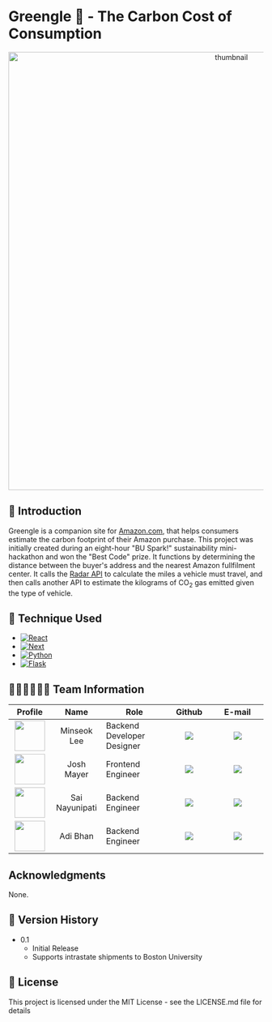 # Greengle 🛒 - The Carbon Cost of Consumption
<div align='center'>
<img width="865" alt="thumbnail" src="https://i.postimg.cc/0Qk2ptq9/4c1e8d70e37689acef088c4ae6a66b78.png">
</div>

## :mega: Introduction

Greengle is a companion site for [Amazon.com](https://www.amazon.com/), that helps consumers estimate the carbon footprint of their Amazon purchase.  This project was initially created during an eight-hour "BU Spark!" sustainability mini-hackathon and won the "Best Code" prize. It functions by determining the distance between the buyer's address and the nearest Amazon fullfilment center. It calls the [Radar API](https://radar.com/documentation/api) to calculate the miles a vehicle must travel, and then calls another API to estimate the kilograms of CO<sub>2</sub> gas emitted given the type of vehicle.


## 🧱 Technique Used

* [![React][React.js]][React-url]
* [![Next][Next.js]][Next-url]
* [![Python][Python.py]][Python-url]
* [![Flask][Flask.py]][Flask-url]




 
<h2 id="team"> 💁🏻‍♀️💁🏻‍♂️ Team Information</h2>

<table width="900">
<thead>
<tr>
<th width="100" align="center">Profile</th>
<th width="100" align="center">Name</th>
<th width="250" align="center">Role</th>
<th width="150" align="center">Github</th>
<th width="300" align="center">E-mail</th>
</tr> 
</thead>
<tbody>

<tr>
<td width="100" align="center"><img src="https://user-images.githubusercontent.com/55467050/201533525-3221b98e-b032-4f70-ac76-379e1259ec3e.png" width="60" height="60"></td>
<td width="100" align="center">Minseok Lee</td>
<td width="250">Backend Developer<br>Designer</td>
<td width="150" align="center">	
	<a href="https://github.com/mslee300">
	<img src="https://img.shields.io/badge/mslee300-655ced?style=social&logo=github"/>
	</a>
</td>
<td width="300" align="center">
<a href="mailto:mslee300@bu.edu"><img src="https://img.shields.io/static/v1?label=&message=mslee300@bu.edu&color=lightblue&style=flat-square&logo=gmail"></a>
</tr>
	
<tr>
<td width="100" align="center"><img src="https://avatars.githubusercontent.com/u/39107655?v=4" width="60" height="60"></td>
<td width="100" align="center">Josh Mayer</td>
<td width="250">Frontend Engineer</td>
<td width="150" align="center">	
	<a href="https://github.com/JoshMayerr">
	<img src="https://img.shields.io/badge/christian-655ced?style=social&logo=github"/>
	</a>

</td>
<td width="300" align="center">
<a href="mailto:m"><img src="https://img.shields.io/static/v1?label=&message=jooshmayer@gmail.com&color=lightblue&style=flat-square&logo=gmail"></a>
</tr>

<tr>
<td width="100" align="center"><img src="https://user-images.githubusercontent.com/55467050/201533446-7e716021-b5b4-4be1-9ffd-70d667ad876b.png" width="60" height="60"></td>
<td width="100" align="center">Sai Nayunipati</td>
<td width="250">Backend Engineer</td>
<td width="150" align="center">	
	<a href="https://github.com/sai-nayunipati">
	<img src="https://img.shields.io/badge/sainayunipati-655ced?style=social&logo=github"/>
	</a>
</td>
<td width="300" align="center">
<a href="mailto:sai.nayunipati@gmail.com"><img src="https://img.shields.io/static/v1?label=&message=sai.nayunipati@gmail.com&color=lightblue&style=flat-square&logo=gmail"></a>
</tr>


<tr>
<td width="100" align="center"><img src="https://user-images.githubusercontent.com/55467050/201533477-544d3371-e32b-44cf-b068-0fe9d1d080ee.png" width="60" height="60"></td>
<td width="100" align="center">Adi Bhan</td>
<td width="250">Backend Engineer</td>
<td width="150" align="center">	
	<a href="https://github.com/AdiBhan">
	<img src="https://img.shields.io/badge/liboto00-655ced?style=social&logo=github"/>
	</a>
</td>
<td width="300" align="center">
<a href="mailto:abhan03@bu.edu"><img src="https://img.shields.io/static/v1?label=&message=abhan03@bu.edu&color=lightblue&style=flat-square&logo=gmail"></a>
</tr>
	
   
</tr>
</tbody>
</table>

## Acknowledgments

None.

## 📰 Version History

* 0.1
    * Initial Release
    * Supports intrastate shipments to Boston University

## 📜 License

This project is licensed under the MIT License - see the LICENSE.md file for details




<!-- MARKDOWN LINKS & IMAGES -->
<!-- https://www.markdownguide.org/basic-syntax/#reference-style-links -->
[contributors-shield]: https://img.shields.io/github/contributors/othneildrew/Best-README-Template.svg?style=for-the-badge
[contributors-url]: https://github.com/othneildrew/Best-README-Template/graphs/contributors
[forks-shield]: https://img.shields.io/github/forks/othneildrew/Best-README-Template.svg?style=for-the-badge
[forks-url]: https://github.com/othneildrew/Best-README-Template/network/members
[stars-shield]: https://img.shields.io/github/stars/othneildrew/Best-README-Template.svg?style=for-the-badge
[stars-url]: https://github.com/othneildrew/Best-README-Template/stargazers
[issues-shield]: https://img.shields.io/github/issues/othneildrew/Best-README-Template.svg?style=for-the-badge
[issues-url]: https://github.com/othneildrew/Best-README-Template/issues
[license-shield]: https://img.shields.io/github/license/othneildrew/Best-README-Template.svg?style=for-the-badge
[license-url]: https://github.com/othneildrew/Best-README-Template/blob/master/LICENSE.txt
[linkedin-shield]: https://img.shields.io/badge/-LinkedIn-black.svg?style=for-the-badge&logo=linkedin&colorB=555
[linkedin-url]: https://linkedin.com/in/othneildrew
[product-screenshot]: images/screenshot.png
[Next.js]: https://img.shields.io/badge/next.js-000000?style=for-the-badge&logo=nextdotjs&logoColor=white
[Next-url]: https://nextjs.org/
[React.js]: https://img.shields.io/badge/React-20232A?style=for-the-badge&logo=react&logoColor=61DAFB
[React-url]: https://reactjs.org/
[Python.py]: https://img.shields.io/badge/Python-3776AB?style=for-the-badge&logo=python&logoColor=white
[Python-url]: https://www.python.org/

[Flask.py]: https://img.shields.io/badge/Flask-000000?style=for-the-badge&logo=flask&logoColor=white
[Flask-url]: https://flask.palletsprojects.com/en/2.2.x/

